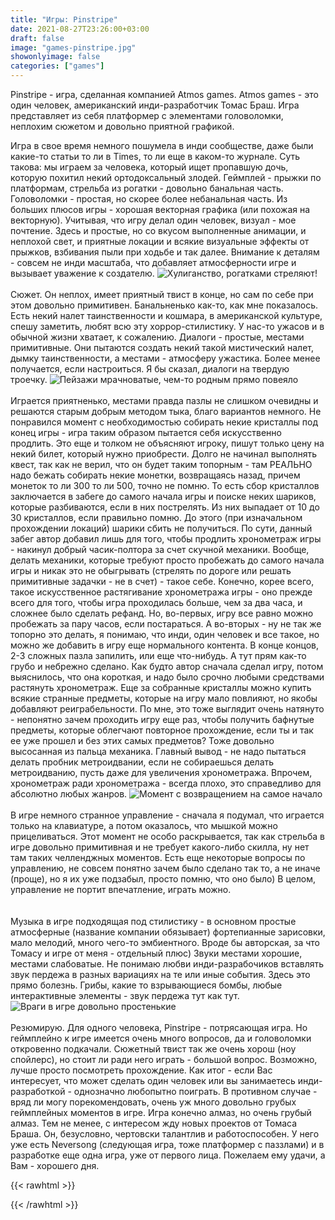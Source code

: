 ```yaml
---
title: "Игры: Pinstripe"
date: 2021-08-27T23:26:00+03:00
draft: false
image: "games-pinstripe.jpg"
showonlyimage: false
categories: ["games"]
---
```

Pinstripe - игра, сделанная компанией Atmos games. Atmos games - это один человек, американский инди-разработчик Томас Браш. Игра представляет из себя платформер с элементами головоломки, неплохим сюжетом и довольно приятной графикой.
<!--more-->
Игра в свое время немного пошумела в инди сообществе, даже были какие-то статьи то ли в Times, то ли еще в каком-то журнале. Суть такова: мы играем за человека, который ищет пропавшую дочь, которую похитил некий ортодоксальный злодей. Геймплей - прыжки по платформам, стрельба из рогатки - довольно банальная часть. Головоломки - простая, но скорее более небанальная часть. Из больших плюсов игры - хорошая векторная графика (или похожая на векторную). Учитывая, что игру делал один человек, визуал - мое почтение. Здесь и простые, но со вкусом выполненные анимации, и неплохой свет, и приятные локации и всякие визуальные эффекты от прыжков, взбивания пыли при ходьбе и так далее. Внимание к деталям - совсем не инди масштаба, что добавляет атмосферности игре и вызывает уважение к создателю. 
![Хулиганство, рогатками стреляют!](/games-pinstripe2.jpg)
</br>  
Сюжет. Он неплох, имеет приятный твист в конце, но сам по себе при этом довольно примитивен. Банальненько как-то, как мне показалось. Есть некий налет таинственности и кошмара, в американской культуре, спешу заметить, любят всю эту хоррор-стилистику. У нас-то ужасов и в обычной жизни хватает, к сожалению. Диалоги - простые, местами примитивные. Они пытаются создать некий такой мистический налет, дымку таинственности, а местами - атмосферу ужастика. Более менее получается, если настроиться. Я бы сказал, диалоги на твердую троечку.
![Пейзажи мрачноватые, чем-то родным прямо повеяло](/games-pinstripe3.jpg)
</br>  
Играется приятненько, местами правда пазлы не слишком очевидны и решаются старым добрым методом тыка, благо вариантов немного. Не понравился момент с необходимостью собирать некие кристаллы под конец игры - игра таким образом пытается себя искусственно продлить. Это еще и толком не объясняют игроку, пишут только цену на некий билет, который нужно приобрести. Долго не начинал выполнять квест, так как не верил, что он будет таким топорным - там РЕАЛЬНО надо бежать собирать некие монетки, возвращаясь назад, причем монеток то ли 300 то ли 500, точно не помню. То есть сбор кристаллов заключается в забеге до самого начала игры и поиске неких шариков, которые разбиваются, если в них пострелять. Из них выпадает от 10 до 30 кристаллов, если правильно помню. До этого (при изначальном прохождении локаций) шарики сбить не получиться. По сути, данный забег автор добавил лишь для того, чтобы продлить хронометраж игры - накинул добрый часик-полтора за счет скучной механики. Вообще, делать механики, которые требуют просто пробежать до самого начала игры и никак это не обыгрывать (стрелять по дороге или решать примитивные задачки - не в счет) - такое себе. Конечно, корее всего, такое искусственное растягивание хронометража игры - оно прежде всего для того, чтобы игра проходилась больше, чем за два часа, и сложнее было сделать рефанд. Но, во-первых, игру все равно можно пробежать за пару часов, если постараться. А во-вторых - ну не так же топорно это делать, я понимаю, что инди, один человек и все такое, но можно же добавить в игру еще нормального контента. В конце концов, 2-3 сложных пазла запилить, или еще что-нибудь. А тут прям как-то грубо и небрежно сделано. Как будто автор сначала сделал игру, потом выяснилось, что она короткая, и надо было срочно любыми средствами растянуть хронометраж. Еще за собранные кристаллы можно купить всякие странные предметы, которые на игру мало повлияют, но якобы добавляют реиграбельности. По мне, это тоже выглядит очень натянуто - непонятно зачем проходить игру еще раз, чтобы получить бафнутые предметы, которые облегчают повторное прохождение, если ты и так ее уже прошел и без этих самых предметов? Тоже довольно высосанная из пальца механика. Главный вывод - не надо пытаться делать пробник метроидвании, если не собираешься делать метроидванию, пусть даже для увеличения хронометража. Впрочем, хронометраж ради хронометража - всегда плохо, это справедливо для абсолютно любых жанров.
![Момент с возвращением на самое начало](/games-pinstripe4.jpg)
</br>  
В игре немного странное управление - сначала я подумал, что играется только на клавиатуре, а потом оказалось, что мышкой можно прицеливаться. Этот момент не особо раскрывается, так как стрельба в игре довольно примитивная и не требует какого-либо скилла, ну нет там таких челленджных моментов. Есть еще некоторые вопросы по управлению, не совсем понятно зачем было сделано так то, а не иначе (проще), но я их уже подзабыл, просто помню, что оно было) В целом, управление не портит впечатление, играть можно.  
</br>  
Музыка в игре подходящая под стилистику - в основном простые атмосферные (название компании обязывает) фортепианные зарисовки, мало мелодий, много чего-то эмбиентного. Вроде бы авторская, за что Томасу и игре от меня - отдельный плюс) Звуки местами хорошие, местами слабоватые. Не понимаю любви инди-разрабочиков вставлять звук пердежа в разных вариациях на те или иные события. Здесь это прямо болезнь. Грибы, какие то взрывающиеся бомбы, любые интерактивные элементы - звук пердежа тут как тут.
![Враги в игре довольно простенькие](/games-pinstripe5.jpg)
</br>  
Резюмирую. Для одного человека, Pinstripe - потрясающая игра. Но геймплейно к игре имеется очень много вопросов, да и головоломки откровенно подкачали. Сюжетный твист так же очень хорош (ноу спойлерс), но стоит ли ради него играть - большой вопрос. Возможно, лучше просто посмотреть прохождение. Как итог - если Вас интересует, что может сделать один человек или вы занимаетесь инди-разработкой - однозначно любопытно поиграть. В противном случае - вряд ли могу порекомендовать, очень уж много довольно грубых геймплейных моментов в игре. Игра конечно алмаз, но очень грубый алмаз. Тем не менее, с интересом жду новых проектов от Томаса Браша. Он, безусловно, чертовски талантлив и работоспособен. У него уже есть Neversong (следующая игра, тоже платформер с паззлами) и в разработке еще одна игра, уже от первого лица. Пожелаем ему удачи, а Вам - хорошего дня.

{{< rawhtml >}}
<div id="graphcomment"></div>
<script type="text/javascript">

  window.gc_params = {
    graphcomment_id: 'https-psyhut-ru',

    // if your website has a fixed header, indicate it's height in pixels
    fixed_header_height: 0,
  };
  
  (function() {
    var gc = document.createElement('script'); gc.type = 'text/javascript'; gc.async = true;
    gc.src = 'https://graphcomment.com/js/integration.js?' + Math.round(Math.random() * 1e8);
    (document.getElementsByTagName('head')[0] || document.getElementsByTagName('body')[0]).appendChild(gc);
  })();

</script>
{{< /rawhtml >}}
